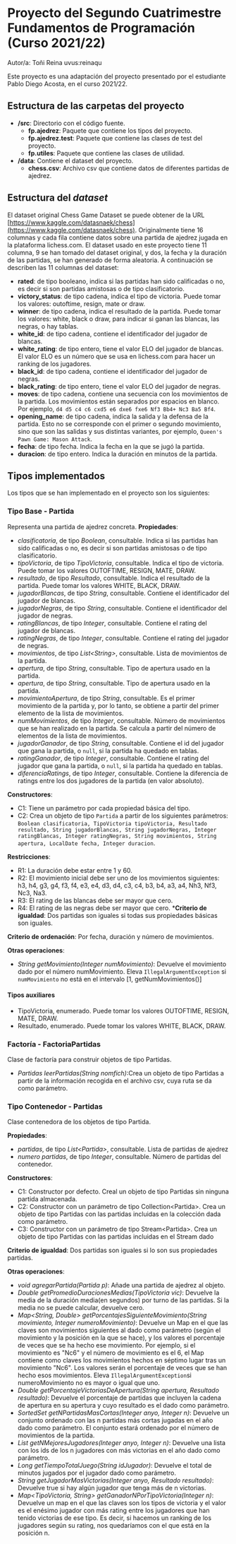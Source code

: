 # Proyecto del Segundo Cuatrimestre Fundamentos de Programación (Curso 2021/22)
Autor/a: Toñi Reina   uvus:reinaqu

Este proyecto es una adaptación del proyecto presentado por el estudiante Pablo Diego Acosta, en el curso 2021/22.

## Estructura de las carpetas del proyecto

* **/src**: Directorio con el código fuente.
  * **fp.ajedrez**: Paquete que contiene los tipos del proyecto.
  * **fp.ajedrez.test**: Paquete que contiene las clases de test del proyecto.
  * **fp.utiles**:  Paquete que contiene las clases de utilidad. 
* **/data**: Contiene el dataset del proyecto.
    * **chess.csv**: Archivo csv que contiene datos de diferentes partidas de ajedrez.
    
## Estructura del *dataset*

El dataset original Chess Game Dataset se puede obtener de la URL [https://www.kaggle.com/datasnaek/chess](https://www.kaggle.com/datasnaek/chess). Originalmente tiene 16 columnas y cada fila contiene datos sobre una partida de ajedrez jugada en la plataforma lichess.com. El dataset usado en este proyecto tiene 11 columna, 9 se han tomado del dataset original, y dos, la fecha y la duración de las partidas, se han generado de forma aleatoria. A continuación se describen las 11 columnas del dataset:

* **rated**: de tipo booleano,  indica si las partidas han sido calificadas o no, es decir si
son partidas amistosas o de tipo clasificatorio.
* **victory_status**: de tipo cadena, indica el tipo de victoria. Puede tomar los valores: outoftime, resign, mate or draw.
* **winner**: de tipo cadena, indica el resultado de la partida. Puede tomar los valores: white, black o draw, para indicar si ganan las blancas, las negras, o hay tablas.
* **white_id**: de tipo cadena, contiene el identificador del jugador de blancas.
* **white_rating**: de tipo entero, tiene el valor ELO del jugador de blancas. El valor ELO es un número que se usa en lichess.com para hacer un ranking de los jugadores.
* **black_id**: de tipo cadena, contiene el identificador del jugador de negras.
* **black_rating**: de tipo entero, tiene el valor ELO del jugador de negras. 
* **moves**: de tipo cadena, contiene una secuencia con los movimientos de la partida. Los movimientos están separados por espacios en blanco. Por ejemplo, ```d4 d5 c4 c6 cxd5 e6 dxe6 fxe6 Nf3 Bb4+ Nc3 Ba5 Bf4```.
* **opening_name**: de tipo cadena, indica la salida y la defensa de la partida. Esto no se
corresponde con el primer o segundo movimiento, sino que son las salidas y sus distintas variantes, por ejemplo, ```Queen's Pawn Game: Mason Attack```.
* **fecha**: de tipo fecha. Indica la fecha en la que se jugó la partida.
* **duracion**: de tipo entero. Indica la duración en minutos de la partida.

## Tipos implementados

Los tipos que se han implementado en el proyecto son los siguientes:

### Tipo Base - Partida
Representa una partida de ajedrez concreta.
**Propiedades**:

- _clasificatoria_, de tipo _Boolean_, consultable. Indica si las partidas han sido calificadas o no, es decir si son partidas amistosas o de tipo clasificatorio. 
- _tipoVictoria_, de tipo _TipoVictoria_, consultable. Indica el tipo de victoria. Puede tomar los valores OUTOFTIME, RESIGN, MATE, DRAW.
- _resultado_, de tipo _Resultado_, consultable. Indica el resultado de la partida. Puede tomar los valores WHITE, BLACK, DRAW.
- _jugadorBlancas_, de tipo _String_, consultable. Contiene el identificador del jugador de blancas.
- _jugadorNegras_, de tipo _String_, consultable. Contiene el identificador del jugador de negras.
- _ratingBlancas_, de tipo _Integer_, consultable. Contiene el rating del jugador de blancas.
- _ratingNegras_, de tipo _Integer_, consultable. Contiene el rating del jugador de negras.
- _movimientos_, de tipo _List\<String\>_, consultable. Lista de movimientos de la partida.
- _apertura_, de tipo _String_, consultable. Tipo de apertura usado en la partida.
- _apertura_, de tipo _String_, consultable. Tipo de apertura usado en la partida.
- _movimientoApertura_, de tipo _String_, consultable. Es el primer movimiento de la partida y, por lo tanto, se obtiene a partir del primer elemento de la lista de movimientos.
- _numMovimientos_, de tipo _Integer_, consultable. Número de movimientos que se han realizado en la partida. Se calcula a partir del número de elementos de la lista de movimientos.
- _jugadorGanador_, de tipo _String_, consultable. Contiene el id del jugador que gana la partida, o ```null```, si la partida ha quedado en tablas.
- _ratingGanador_, de tipo _Integer_, consultable. Contiene el rating del jugador que gana la partida, o ```null```, si la partida ha quedado en tablas.
- _diferenciaRatings_, de tipo _Integer_, consultable. Contiene la diferencia de ratings entre los dos jugadores de la partida (en valor absoluto).


**Constructores**: 

- C1: Tiene un parámetro por cada propiedad básica del tipo.
- C2: Crea un objeto de tipo ```Partida``` a partir de los siguientes parámetros: ```Boolean clasificatoria, TipoVictoria tipoVictoria, Resultado resultado, String jugadorBlancas, String jugadorNegras, Integer ratingBlancas, Integer ratingNegras, String movimientos, String apertura, LocalDate fecha, Integer duracion```.

**Restricciones**:
 
- R1: La duración debe estar entre 1 y 60.
- R2: El movimiento inicial debe ser uno de los movimientos siguientes: h3, h4, g3, g4, f3, f4, e3, e4, d3, d4, c3, c4, b3, b4, a3, a4, Nh3, Nf3, Nc3, Na3.
- R3: El rating de las blancas debe ser mayor que cero.
- R4: El rating de las negras debe ser mayor que cero.
***Criterio de igualdad**: Dos partidas son iguales si todas sus propiedades básicas son iguales.

**Criterio de ordenación**: Por fecha, duración y número de movimientos.

**Otras operaciones**:

- _String getMovimiento(Integer numMovimiento)_: Devuelve el movimiento dado por el número numMovimiento. Eleva ```IllegalArgumentException``` si ```numMovimiento``` no está en el intervalo [1, getNumMovimientos()]

#### Tipos auxiliares

- TipoVictoria, enumerado. Puede tomar los valores OUTOFTIME, RESIGN, MATE, DRAW.
- Resultado, enumerado. Puede tomar los valores WHITE, BLACK, DRAW.

### Factoría - FactoriaPartidas
Clase de factoría para construir objetos de tipo Partidas.

- _Partidas leerPartidas(String nomfich)_:Crea un objeto de tipo Partidas a partir de la información recogida en el archivo csv, cuya ruta se da como parámetro.


### Tipo Contenedor - Partidas

Clase contenedora de los objetos de tipo Partida.

**Propiedades**:

-  _partidas_, de tipo _List\<Partida\>_, consultable. Lista de partidas de ajedrez 
-  _numero partidas_, de tipo _Integer_, consultable. Número de partidas del contenedor. 
 
**Constructores**: 

- C1: Constructor por defecto. Creal un objeto de tipo Partidas sin ninguna partida almacenada.
- C2: Constructor con un parámetro de tipo Collection\<Partida\>. Crea un objeto de tipo Partidas con las partidas incluidas en la colección dada como parámetro.
- C3: Constructor con un parámetro de tipo Stream\<Partida\>. Crea un objeto de tipo Partidas con las partidas incluidas en el Stream dado 

**Criterio de igualdad**: Dos partidas son iguales si lo son sus propiedades partidas.


**Otras operaciones**:
- _void agregarPartida(Partida p)_: Añade una partida de ajedrez al objeto.
- _Double getPromedioDuracionesMedias(TipoVictoria vic)_: Devuelve la media de la duración media(en segundos) por turno de las partidas. Si la media no se puede calcular, devuelve cero.
- _Map<String, Double> getPorcentajesSiguienteMovimiento(String movimiento, Integer numeroMovimiento)_: Devuelve un Map en el que las claves son movimientos siguientes al dado como parámetro (según el movimiento y la posición en la que se hace), y los valores el porcentaje de veces que se ha hecho ese movimiento. Por ejemplo,     si el movimiento es "Nc6" y el número de movimiento es el 6, el Map contiene como claves los movimientos hechos en séptimo lugar tras un movimiento "Nc6". Los valores serán el porcentaje de veces que se han hecho esos movimientos. Eleva ```IllegalArgumentException```si numeroMovimiento no es mayor o igual que uno.
- _Double getPorcentajeVictoriasDeApertura(String apertura, Resultado resultado)_: Devuelve el porcentaje de partidas que incluyen la cadena de apertura en su apertura y cuyo resultado es el dado como parámetro.
- _SortedSet<Partida> getNPartidasMasCortas(Integer anyo, Integer n)_: Devuelve un conjunto ordenado con las n partidas más cortas jugadas en el año dado como parámetro. El conjunto estará ordenado por el número de movimientos de la partida.
- _List<String> getNMejoresJugadores(Integer anyo, Integer n)_: Devuelve una lista con los ids de los n jugadores con más victorias en el año dado como parámetro.
- _Long getTiempoTotalJuego(String idJugador)_: Devuelve el total de minutos jugados por el jugador dado como parámetro.
- _String getJugadorMasVictorias(Integer anyo, Resultado resultado)_:
Devuelve true si hay algún jugador que tenga más de n victorias.
- _Map<TipoVictoria, String> getGanadorNPorTipoVictoria(Integer n)_:
Devuelve un map en el que las claves son los tipos de victoria y el valor es el enésimo jugador con más rating entre los jugadores que han tenido victorias de ese tipo. Es decir, si hacemos un ranking de los jugadores según su rating, nos quedaríamos con el que está en la posición n.


